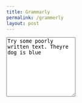 ```yaml
---
title: Grammarly
permalink: /grammerly
layout: post
---
```


<script src="https://unpkg.com/@grammarly/editor-sdk?clientId=client_AMv8Ek2YNBrCaW2gfCXEa5"> </script>

<!--
    Need OAuth tokens to support autocomplete (as only a pro feature)
<grammarly-editor-plugin config.autocomplete="on" >
-->
<grammarly-editor-plugin config.activation="immediate">
<div class="mb-3">
    <textarea class="form-control" id="grammarlyinput" rows="10">Try some poorly written text. Theyre dog is blue</textarea>
</div>
</grammarly-editor-plugin>
